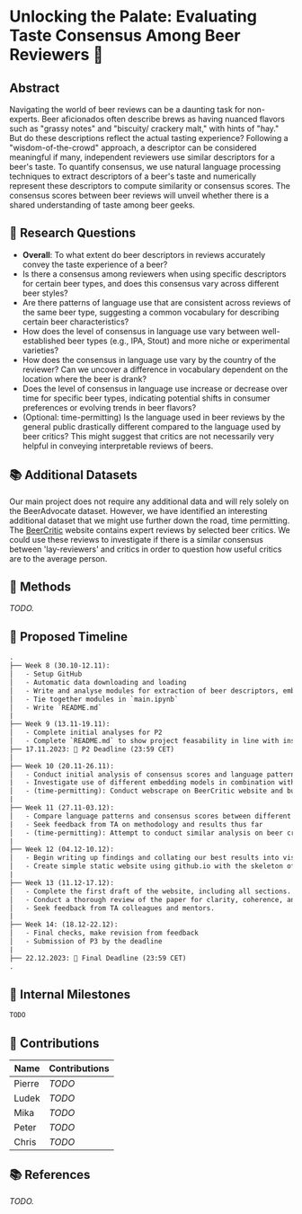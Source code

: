 # Unlocking the Palate: Evaluating Taste Consensus Among Beer Reviewers 🍺

## Abstract

Navigating the world of beer reviews can be a daunting task for non-experts. Beer aficionados often describe brews as having nuanced flavors such as "grassy notes" and "biscuity/ crackery malt," with hints of "hay." But do these descriptions reflect the actual tasting experience? Following a "wisdom-of-the-crowd" approach, a descriptor can be considered meaningful if many, independent reviewers use similar descriptors for a beer's taste. To quantify consensus, we use natural language processing techniques to extract descriptors of a beer's taste and numerically represent these descriptors to compute similarity or consensus scores. The consensus scores between beer reviews will unveil whether there is a shared understanding of taste among beer geeks.

## 🔎 Research Questions

- **Overall**: To what extent do beer descriptors in reviews accurately convey the taste experience of a beer?
- Is there a consensus among reviewers when using specific descriptors for certain beer types, and does this consensus vary across different beer styles?
- Are there patterns of language use that are consistent across reviews of the same beer type, suggesting a common vocabulary for describing certain beer characteristics?
- How does the level of consensus in language use vary between well-established beer types (e.g., IPA, Stout) and more niche or experimental varieties?
- How does the consensus in language use vary by the country of the reviewer? Can we uncover a difference in vocabulary dependent on the location where the beer is drank?
- Does the level of consensus in language use increase or decrease over time for specific beer types, indicating potential shifts in consumer preferences or evolving trends in beer flavors?
- (Optional: time-permitting) Is the language used in beer reviews by the general public drastically different compared to the language used by beer critics? This might suggest that critics are not necessarily very helpful in conveying interpretable reviews of beers.


## 📚 Additional Datasets

Our main project does not require any additional data and will rely solely on the BeerAdvocate dataset. However, we have identified an interesting additional dataset that we might use further down the road, time permitting. The [BeerCritic](http://www.thebeercritic.com/) website contains expert reviews by selected beer critics. We could use these reviews to investigate if there is a similar consensus between 'lay-reviewers' and critics in order to question how useful critics are to the average person.

## 🔮 Methods

*TODO.*

## 📆 Proposed Timeline

```txt
.
├── Week 8 (30.10-12.11):
│   - Setup GitHub
│   - Automatic data downloading and loading
│   - Write and analyse modules for extraction of beer descriptors, embedding, and consensus scores
│   - Tie together modules in `main.ipynb`
│   - Write `README.md`
|
├── Week 9 (13.11-19.11):
│   - Complete initial analyses for P2
│   - Complete `README.md` to show project feasability in line with instructions for P2
├── 17.11.2023: 🔴 P2 Deadline (23:59 CET)
│
├── Week 10 (20.11-26.11):
│   - Conduct initial analysis of consensus scores and language patterns within smaller beer groups.
|   - Investigate use of different embedding models in combination with text extraction methods and consesus calculations and investigate findings.
│   - (time-permitting): Conduct webscrape on BeerCritic website and build dataset
|
├── Week 11 (27.11-03.12):
│   - Compare language patterns and consensus scores between different groupings of reviews: including exact beers, beer type and reviewer location
|   - Seek feedback from TA on methodology and results thus far
│   - (time-permitting): Attempt to conduct similar analysis on beer critic reviews and compare consensus scores
|
├── Week 12 (04.12-10.12):
│   - Begin writing up findings and collating our best results into visualisations 
│   - Create simple static website using github.io with the skeleton of our data story
|
├── Week 13 (11.12-17.12):
│   - Complete the first draft of the website, including all sections.
│   - Conduct a thorough review of the paper for clarity, coherence, and consistency.
│   - Seek feedback from TA colleagues and mentors.
|
├── Week 14: (18.12-22.12):
│   - Final checks, make revision from feedback
│   - Submission of P3 by the deadline
|
├── 22.12.2023: 🔴 Final Deadline (23:59 CET)
.
```

## 🗿 Internal Milestones

```txt
TODO
```

## 👥 Contributions

| Name   | Contributions |
| ------ | ------------- |
| Pierre | *TODO*        |
| Ludek  | *TODO*        |
| Mika   | *TODO*        |
| Peter  | *TODO*        |
| Chris  | *TODO*        |

## 📚 References

*TODO.*

